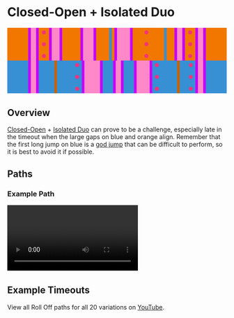 # Closed-Open + Isolated Duo

![Closed-Open + Isolated Duo](../images/variations/closed-open-isolated-duo.jpg)

## Overview

[Closed-Open](../rolls/closed-open-open-closed.md#orange) + [Isolated Duo](../rolls/isolated-duo.md#blue) can prove to be a challenge, especially late in the timeout when the large gaps on blue and orange align. Remember that the first long jump on blue is a [god jump](../advanced/isolated-duo-god-jumps.md) that can be difficult to perform, so it is best to avoid it if possible.

## Paths

### Example Path

<video controls>
  <source src="../../images/variations/closed-open-isolated-duo-standard-path.mp4" type="video/mp4">
</video>

## Example Timeouts

View all Roll Off paths for all 20 variations on [YouTube](https://www.youtube.com/playlist?list=PLG_QNSp9ZgJLWYSNl4vY26VJCZeOQHO1F).
